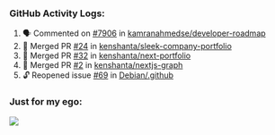 

  <h3>GitHub Activity Logs:</h3>

  <!--START_SECTION:activity-->

1. 🗣 Commented on [#7906](https://github.com/kamranahmedse/developer-roadmap/issues/7906#issuecomment-2562926850) in [kamranahmedse/developer-roadmap](https://github.com/kamranahmedse/developer-roadmap)
2. 🎉 Merged PR [#24](https://github.com/kenshanta/sleek-company-portfolio/pull/24) in [kenshanta/sleek-company-portfolio](https://github.com/kenshanta/sleek-company-portfolio)
3. 🎉 Merged PR [#32](https://github.com/kenshanta/next-portfolio/pull/32) in [kenshanta/next-portfolio](https://github.com/kenshanta/next-portfolio)
4. 🎉 Merged PR [#2](https://github.com/kenshanta/nextjs-graph/pull/2) in [kenshanta/nextjs-graph](https://github.com/kenshanta/nextjs-graph)
5. 🔓 Reopened issue [#69](https://github.com/Debian/.github/issues/69) in [Debian/.github](https://github.com/Debian/.github)
      <!--END_SECTION:activity-->




### Just for my ego:

![](https://komarev.com/ghpvc/?username=kenshanta&color=orange&style=for-the-badge)
